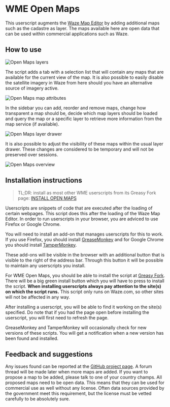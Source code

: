 # WME Open Maps

This userscript augments the [Waze Map Editor](https://www.waze.com/editor/) by adding additional maps such as the cadastre as layer. The maps available here are open data that can be used within commercial applications such as Waze.

## How to use

![Open Maps layers](https://tomputtemans.com/waze-scripts/images/Sidebar.png)

The script adds a tab with a selection list that will contain any maps that are available for the current view of the map. It is also possible to easily disable the satellite imagery in Waze from here should you have an alternative source of imagery active.

![Open Maps map attributes](https://tomputtemans.com/waze-scripts/images/LayerAttributes.png)

In the sidebar you can add, reorder and remove maps, change how transparent a map should be, decide which map layers should be loaded and query the map or a specific layer to retrieve more information from the map service (if available).

![Open Maps layer drawer](https://tomputtemans.com/waze-scripts/images/LayerChooser.png)

It is also possible to adjust the visibility of these maps within the usual layer drawer. These changes are considered to be temporary and will not be preserved over sessions.

![Open Maps overview](https://tomputtemans.com/waze-scripts/images/Overview.png)

## Installation instructions

> TL;DR: install as most other WME userscripts from its Greasy Fork page: [INSTALL OPEN MAPS](https://greasyfork.org/scripts/13334-wme-openmaps)

Userscripts are snippets of code that are executed after the loading of certain webpages. This script does this after the loading of the Waze Map Editor. In order to run userscripts in your browser, you are adviced to use Firefox or Google Chrome.

You will need to install an add-on that manages userscripts for this to work. If you use Firefox, you should install [GreaseMonkey](https://addons.mozilla.org/firefox/addon/greasemonkey/) and for Google Chrome you should install [TamperMonkey](https://chrome.google.com/webstore/detail/tampermonkey/dhdgffkkebhmkfjojejmpbldmpobfkfo).

These add-ons will be visible in the browser with an additional button that is visible to the right of the address bar. Through this button it will be possible to maintain any userscripts you install.

For WME Open Maps, you should be able to install the script at [Greasy Fork](https://greasyfork.org/scripts/13334-wme-openmaps). There will be a big green install button which you will have to press to install the script.
__When installing userscripts always pay attention to the site(s) on which the script runs.__ This script only runs on Waze.com, so other sites will not be affected in any way.

After installing a userscript, you will be able to find it working on the site(s) specified. Do note that if you had the page open before installing the userscript, you will first need to refresh the page.

GreaseMonkey and TamperMonkey will occasionally check for new versions of these scripts. You will get a notification when a new version has been found and installed.

## Feedback and suggestions

Any issues found can be reported at the [GitHub project page](https://github.com/Glodenox/wme-om/issues). A forum thread will be made later when more maps are added. If you want to propose a map to be added, please talk to one of your country champs. All proposed maps need to be open data. This means that they can be used for commercial use as well without any license. Often data sources provided by the government meet this requirement, but the license must be vetted carefully to be absolutely sure.
